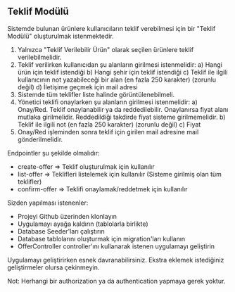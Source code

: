 ## Teklif Modülü

Sistemde bulunan ürünlere kullanıcıların teklif verebilmesi için bir "Teklif Modülü" oluşturulmak istenmektedir.

1) Yalnızca "Teklif Verilebilir Ürün" olarak seçilen ürünlere teklif verilebilmelidir.
2) Teklif verilirken kullanıcıdan şu alanların girilmesi istenmelidir:
   a) Hangi ürün için teklif istendiği
   b) Hangi şehir için teklif istendiği
   c) Teklif ile ilgili kullanıcının not yazabileceği bir alan (en fazla 250 karakter) (zorunlu değil)
   d) İletişime geçmek için mail adresi
3) Sistemde tüm teklifler liste halinde görüntülenebilmeli.
4) Yönetici teklifi onaylarken şu alanların girilmesi istenmelidir:
   a) Onay/Red. Teklif onaylanabilir ya da reddedilebilir. Onaylanırsa fiyat alanı mutlaka girilmelidir. Reddedildiği takdirde fiyat sisteme girilmemelidir.
   b) Teklif ile ilgili not (en fazla 250 karakter) (zorunlu değil)
   c) Fiyat
5) Onay/Red işleminden sonra teklif için girilen mail adresine mail gönderilmelidir.

Endpointler şu şekilde olmalıdır:

- create-offer 	=> Teklif oluşturulmak için kullanılır
- list-offer 		=> Teklifleri listelemek için kullanılır (Sisteme girilmiş olan tüm teklifler)
- confirm-offer	=> Teklifi onaylamak/reddetmek için kullanılır

Sizden yapılması istenenler:

- Projeyi Github üzerinden klonlayın
- Uygulamayı ayağa kaldırın (tablolarla birlikte)
- Database Seeder'ları çalıştırın
- Database tablolarını oluşturmak için migration'ları kullanın
- OfferController controller'ını kullanarak istenen uygulamayı geliştirin

Uygulamayı geliştirirken esnek davranabilirsiniz. Ekstra eklemek istediğiniz geliştirmeler olursa çekinmeyin.

Not: Herhangi bir authorization ya da authentication yapmaya gerek yoktur.